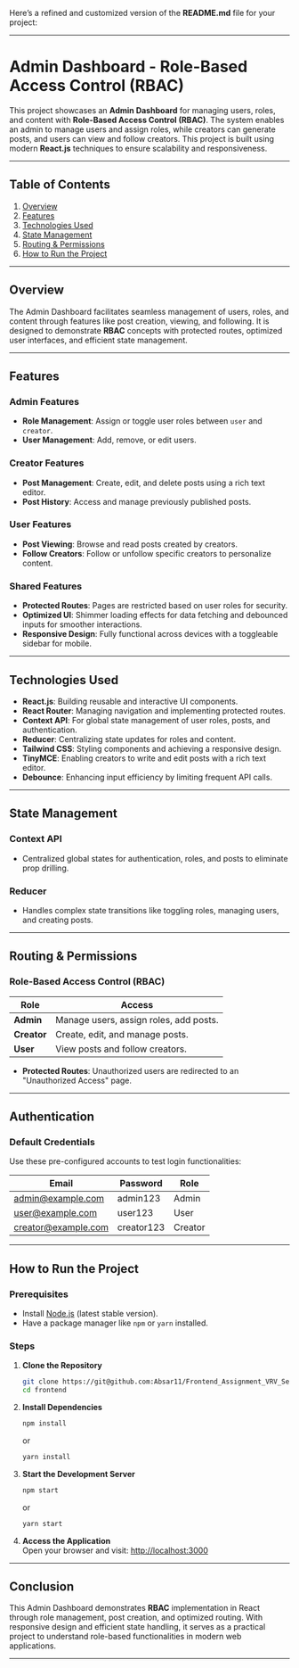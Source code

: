 Here’s a refined and customized version of the **README.md** file for your project:  

---

# Admin Dashboard - Role-Based Access Control (RBAC)

This project showcases an **Admin Dashboard** for managing users, roles, and content with **Role-Based Access Control (RBAC)**. The system enables an admin to manage users and assign roles, while creators can generate posts, and users can view and follow creators. This project is built using modern **React.js** techniques to ensure scalability and responsiveness.

---

## Table of Contents
1. [Overview](#overview)  
2. [Features](#features)  
3. [Technologies Used](#technologies-used)  
4. [State Management](#state-management)  
5. [Routing & Permissions](#routing--permissions)  
6. [How to Run the Project](#how-to-run-the-project)  

---

## Overview

The Admin Dashboard facilitates seamless management of users, roles, and content through features like post creation, viewing, and following. It is designed to demonstrate **RBAC** concepts with protected routes, optimized user interfaces, and efficient state management.

---

## Features

### Admin Features  
- **Role Management**: Assign or toggle user roles between `user` and `creator`.  
- **User Management**: Add, remove, or edit users.  

### Creator Features  
- **Post Management**: Create, edit, and delete posts using a rich text editor.  
- **Post History**: Access and manage previously published posts.  

### User Features  
- **Post Viewing**: Browse and read posts created by creators.  
- **Follow Creators**: Follow or unfollow specific creators to personalize content.  

### Shared Features  
- **Protected Routes**: Pages are restricted based on user roles for security.  
- **Optimized UI**: Shimmer loading effects for data fetching and debounced inputs for smoother interactions.  
- **Responsive Design**: Fully functional across devices with a toggleable sidebar for mobile.  

---

## Technologies Used  

- **React.js**: Building reusable and interactive UI components.  
- **React Router**: Managing navigation and implementing protected routes.  
- **Context API**: For global state management of user roles, posts, and authentication.  
- **Reducer**: Centralizing state updates for roles and content.  
- **Tailwind CSS**: Styling components and achieving a responsive design.  
- **TinyMCE**: Enabling creators to write and edit posts with a rich text editor.  
- **Debounce**: Enhancing input efficiency by limiting frequent API calls.  

---

## State Management  

### Context API  
- Centralized global states for authentication, roles, and posts to eliminate prop drilling.  

### Reducer  
- Handles complex state transitions like toggling roles, managing users, and creating posts.  

---

## Routing & Permissions  

### Role-Based Access Control (RBAC)  

| **Role**  | **Access**                             |  
|-----------|---------------------------------------|  
| **Admin** | Manage users, assign roles, add posts. |  
| **Creator** | Create, edit, and manage posts.       |  
| **User**   | View posts and follow creators.        |  

- **Protected Routes**: Unauthorized users are redirected to an "Unauthorized Access" page.  

---

## Authentication  

### Default Credentials  

Use these pre-configured accounts to test login functionalities:  

| **Email**             | **Password** | **Role**    |  
|-----------------------|--------------|-------------|  
| admin@example.com     | admin123     | Admin       |  
| user@example.com      | user123      | User        |  
| creator@example.com   | creator123   | Creator     |  

---

## How to Run the Project  

### Prerequisites  
- Install [Node.js](https://nodejs.org/) (latest stable version).  
- Have a package manager like `npm` or `yarn` installed.  

### Steps  

1. **Clone the Repository**  
   ```bash  
   git clone https://git@github.com:Absar11/Frontend_Assignment_VRV_Security.git 
   cd frontend  
   ```  

2. **Install Dependencies**  
   ```bash  
   npm install  
   ```  
   or  
   ```bash  
   yarn install  
   ```  

3. **Start the Development Server**  
   ```bash  
   npm start  
   ```  
   or  
   ```bash  
   yarn start  
   ```  

4. **Access the Application**  
   Open your browser and visit: [http://localhost:3000](http://localhost:3000)  

---

## Conclusion  

This Admin Dashboard demonstrates **RBAC** implementation in React through role management, post creation, and optimized routing. With responsive design and efficient state handling, it serves as a practical project to understand role-based functionalities in modern web applications.  

---

